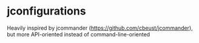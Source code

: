 # jconfigurations
Heavily inspired by jcommander (https://github.com/cbeust/jcommander), but more API-oriented instead of command-line-oriented
